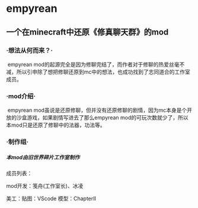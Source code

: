 # 								empyrean

## 				一个在minecraft中还原《修真聊天群》的mod

### ·想法从何而来？·

​		empyrean mod的起源完全是因为修聊完结了，而作者对于修聊的热爱丝毫不减，所以引申除了想把修聊还原到mc中的想法，也成功找到了志同道合的工作室成员。

### ·mod介绍·

​		empyrean mod虽说是还原修聊，但并没有还原修聊的剧情，因为mc本身是个开放的沙盒游戏，如果剧情写进去了那么empyrean mod的可玩次数就少了，所以本mod只是还原了修聊中的法器，功法等。

### ·制作组·

##### 本mod由旧世界碎片工作室制作

成员列表：

mod开发：笺舟(工作室长)、冰凌

美工：贴图：VScode 模型：ChapterII



